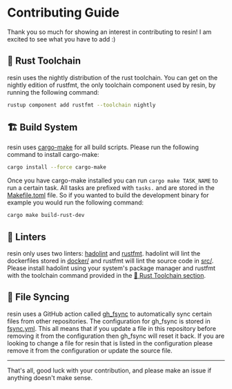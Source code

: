 # Contributing Guide

Thank you so much for showing an interest in contributing to resin! I am excited to see what you have to add :)

## 🦀 Rust Toolchain

resin uses the nightly distribution of the rust toolchain. You can get on the nightly edition of rustfmt, the only toolchain component used by resin, by running the following command:

```bash
rustup component add rustfmt --toolchain nightly
```

## 🏗️ Build System

resin uses [cargo-make](https://github.com/sagiegurari/cargo-make) for all build scripts. Please run the following command to install cargo-make:

```bash
cargo install --force cargo-make
```

Once you have cargo-make installed you can run `cargo make TASK_NAME` to run a certain task. All tasks are prefixed with `tasks.` and are stored in the [Makefile.toml](Makefile.toml) file. So if you wanted to build the development binary for example you would run the following command:

```bash
cargo make build-rust-dev
```

## 🧪 Linters

resin only uses two linters: [hadolint](https://github.com/hadolint/hadolint) and [rustfmt](https://github.com/rust-lang/rustfmt). hadolint will lint the dockerfiles stored in [docker/](docker/) and rustfmt will lint the source code in [src/](src/). Please install hadolint using your system's package manager and rustfmt with the toolchain command provided in the [🦀 Rust Toolchain section](#-rust-toolchain).

## 🔄 File Syncing

resin uses a GitHub action called [gh_fsync](https://github.com/Matt-Gleich/gh_fsync) to automatically sync certain files from other repositories. The configuration for gh_fsync is stored in [fsync.yml](fsync.yml). This all means that if you update a file in this repository before removing it from the configuration then gh_fsync will reset it back. If you are looking to change a file for resin that is listed in the configuration please remove it from the configuration or update the source file.

---

That's all, good luck with your contribution, and please make an issue if anything doesn't make sense.
